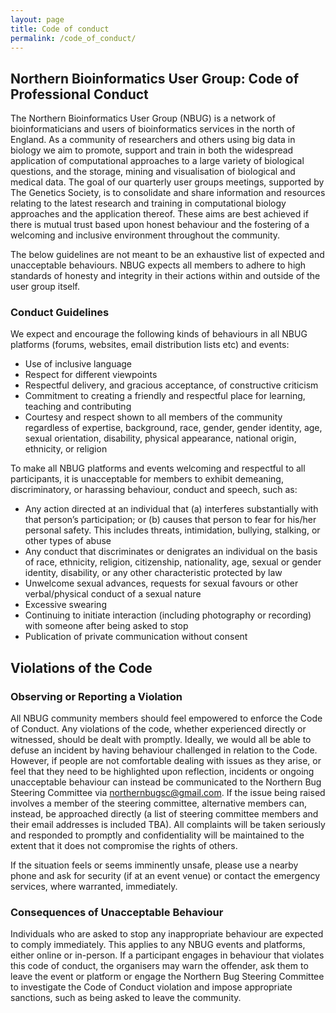 ```yaml
---
layout: page
title: Code of conduct
permalink: /code_of_conduct/
---
```


## Northern Bioinformatics User Group: Code of Professional Conduct 
 
The Northern Bioinformatics User Group (NBUG) is a network of bioinformaticians and users of bioinformatics services in the north of England. As a community of researchers and others using big data in biology we aim to promote, support and train in both the widespread application of computational approaches to a large variety of biological questions, and the storage, mining and visualisation of biological and medical data. The goal of our quarterly user groups meetings, supported by The Genetics Society, is to consolidate and share information and resources relating to the latest research and training in computational biology approaches and the application thereof. These aims are best achieved if there is mutual trust based upon honest behaviour and the fostering of a welcoming and inclusive environment throughout the community. 
 
The below guidelines are not meant to be an exhaustive list of expected and unacceptable behaviours. NBUG expects all members to adhere to high standards of honesty and integrity in their actions within and outside of the user group itself. 

### Conduct Guidelines 
 
We expect and encourage the following kinds of behaviours in all NBUG platforms (forums, websites, email distribution lists etc) and events: 
- Use of inclusive language 
- Respect for different viewpoints 
- Respectful delivery, and gracious acceptance, of constructive criticism 
- Commitment to creating a friendly and respectful place for learning, teaching and contributing
- Courtesy and respect shown to all members of the community regardless of expertise, background, race, gender, gender identity, age, sexual orientation, disability, physical appearance, national origin, ethnicity, or religion
 
To make all NBUG platforms and events welcoming and respectful to all participants, it is unacceptable for members to exhibit demeaning, discriminatory, or harassing behaviour, conduct and speech, such as: 
- Any action directed at an individual that (a) interferes substantially with that person’s participation; or (b) causes that person to fear for his/her personal safety. This includes threats, intimidation, bullying, stalking, or other types of abuse
- Any conduct that discriminates or denigrates an individual on the basis of race, ethnicity, religion, citizenship, nationality, age, sexual or gender identity, disability, or any other characteristic protected by law 
- Unwelcome sexual advances, requests for sexual favours or other verbal/physical conduct of a sexual nature
- Excessive swearing
- Continuing to initiate interaction (including photography or recording) with someone after being asked to stop
- Publication of private communication without consent
 
## Violations of the Code
 
### Observing or Reporting a Violation
 
All NBUG community members should feel empowered to enforce the Code of Conduct. Any violations of the code, whether experienced directly or witnessed, should be dealt with promptly. Ideally, we would all be able to defuse an incident by having behaviour challenged in relation to the Code. However, if people are not comfortable dealing with issues as they arise, or feel that they need to be highlighted upon reflection, incidents or ongoing unacceptable behaviour can instead be communicated to the Northern Bug Steering Committee via northernbugsc@gmail.com. If the issue being raised involves a member of the steering committee, alternative members can, instead, be approached directly (a list of steering committee members and their email addresses is included TBA). All complaints will be taken seriously and responded to promptly and confidentiality will be maintained to the extent that it does not compromise the rights of others.
 
If the situation feels or seems imminently unsafe, please use a nearby phone and ask for security (if at an event venue) or contact the emergency services, where warranted, immediately. 
 
### Consequences of Unacceptable Behaviour
 
Individuals who are asked to stop any inappropriate behaviour are expected to comply immediately. This applies to any NBUG events and platforms, either online or in-person. If a participant engages in behaviour that violates this code of conduct, the organisers may warn the offender, ask them to leave the event or platform or engage the Northern Bug Steering Committee to investigate the Code of Conduct violation and impose appropriate sanctions, such as being asked to leave the community.
